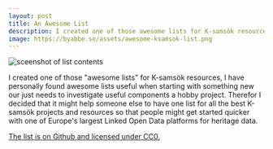 ```yaml
---
layout: post
title: An Awesome List
description: I created one of those awesome lists for K-samsök resources.
image: https://byabbe.se/assets/awesome-ksamsok-list.png
---
```


![sceenshot of list contents](https://byabbe.se/assets/awesome-ksamsok-list.png)

I created one of those "awesome lists" for K-samsök resources, I have personally found awesome lists useful when starting with something new our just needs to investigate useful components a hobby project. Therefor I decided that it might help someone else to have one list for all the best K-samsök projects and resources so that people might get started quicker with one of Europe's largest Linked Open Data platforms for heritage data.

[The list is on Github and licensed under CC0.](https://github.com/Abbe98/awesome-k-samsok)
